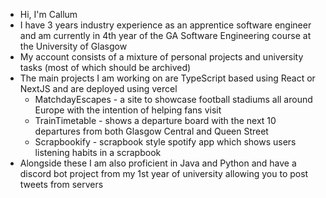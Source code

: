 - Hi, I'm Callum
- I have 3 years industry experience as an apprentice software engineer and am currently in 4th year of the GA Software Engineering course at the University of Glasgow
- My account consists of a mixture of personal projects and university tasks (most of which should be archived)
- The main projects I am working on are TypeScript based using React or NextJS and are deployed using vercel
  - MatchdayEscapes - a site to showcase football stadiums all around Europe with the intention of helping fans visit
  - TrainTimetable - shows a departure board with the next 10 departures from both Glasgow Central and Queen Street
  - Scrapbookify - scrapbook style spotify app which shows users listening habits in a scrapbook
- Alongside these I am also proficient in Java and Python and have a discord bot project from my 1st year of university allowing you to post tweets from servers  

